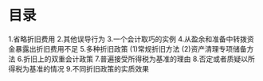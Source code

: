 # 目录
1.省略折旧费用
2.其他误导行为
3.一个会计取巧的实例
4.从盈余和准备中转拨资金暴露出折旧费用不足
5.多种折旧政策
  (1)常规折旧方法
  (2)资产清理专项储备方法
6.折旧上的双重会计政策
7.普遍接受所得税为基准的理由
8.否定或者质疑以所得税为基准的情况
9.不同折旧政策的实质效果

## 